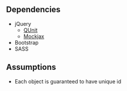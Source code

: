 Dependencies
------------

* jQuery
    - [QUnit](http://qunitjs.com/)
    - [Mockjax](https://github.com/appendto/jquery-mockjax)
* Bootstrap
* SASS

Assumptions
-----------

* Each object is guaranteed to have unique id